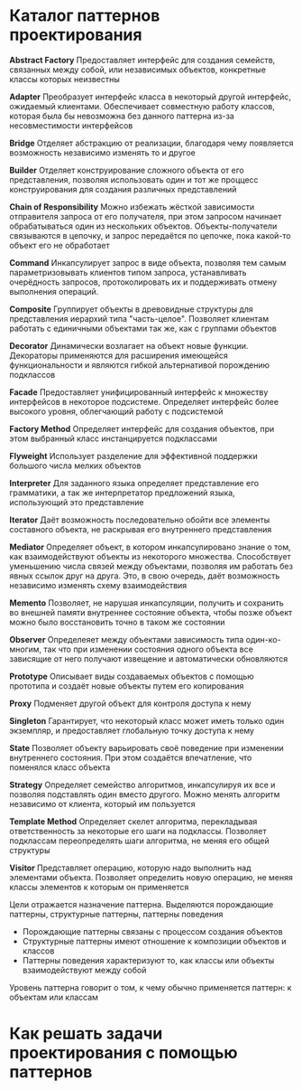 # Каталог паттернов проектирования
**Abstract Factory**
Предоставляет интерфейс для создания семейств, связанных между собой, или независимых объектов, конкретные классы которых неизвестны

**Adapter**
Преобразует интерфейс класса в некоторый другой интерфейс, ожидаемый клиентами. Обеспечивает совместную работу классов, которая была бы невозможна без данного паттерна из-за несовместимости интерфейсов

**Bridge**
Отделяет абстракцию от реализации, благодаря чему появляется возможность независимо изменять то и другое

**Builder**
Отделяет конструирование сложного объекта от его представления, позволяя использовать один и тот же проццесс конструирования для создания различных представлений

**Chain of Responsibility**
Можно избежать жёсткой зависимости отправителя запроса от его получателя, при этом запросом начинает обрабатываться один из нескольких объектов. Объекты-получатели связываются в цепочку, и запрос передаётся по цепочке, пока какой-то объект его не обработает

**Command**
Инкапсулирует запрос в виде объекта, позволяя тем самым параметризовывать клиентов типом запроса, устанавливать очерёдность запросов, протоколировать их и поддерживать отмену выполнения операций.

**Composite**
Группирует объекты в древовидные структуры для представления иерархий типа "часть-целое". Позволяет клиентам работать с единичными объектами так же, как с группами объектов

**Decorator**
Динамически возлагает на объект новые функции. Декораторы применяются для расширения имеющейся функциональности и являются гибкой альтернативой порождению подклассов

**Facade**
Предоставляет унифицированный интерфейс к множеству интерфейсов в некоторое подсистеме. Определяет интерфейс более высокого уровня, облегчающий работу с подсистемой

**Factory Method**
Определяет интерфейс для создания объектов, при этом выбранный класс инстанцируется подклассами

**Flyweight**
Использует разделение для эффективной поддержки большого числа мелких объектов

**Interpreter**
Для заданного языка определяет представление его грамматики, а так же интерпретатор предложений языка, использующий это представление

**Iterator**
Даёт возможность последовательно обойти все элементы составного объекта, не раскрывая его внутреннего представления

**Mediator**
Определяет объект, в котором инкапсулировано знание о том, как взаимодействуют объекты из некоторого множества. Способствует уменьшению числа связей между объектами, позволяя им работать без явных ссылок друг на друга. Это, в свою очередь, даёт возможность независимо изменять схему взаимодействия

**Memento**
Позволяет, не нарушая инкапсуляции, получить и сохранить во внешней памяти внутреннее состояние объекта, чтобы позже объект можно было восстановить точно в таком же состоянии

**Observer**
Определеяет между объектами зависимость типа один-ко-многим, так что при изменении состояния одного объекта все зависящие от него получают извещение и автоматически обновляются

**Prototype**
Описывает виды создаваемых объектов с помощью прототипа и создаёт новые объекты путем его копирования

**Proxy**
Подменяет другой объект для контроля доступа к нему

**Singleton**
Гарантирует, что некоторый класс может иметь только один экземпляр, и предоставляет глобальную точку доступа к нему

**State**
Позволяет объекту варьировать своё поведение при изменении внутреннего состояния. При этом создаётся впечатление, что поменялся класс объекта

**Strategy**
Определяет семейство алгоритмов, инкапсулируя их все и позволяя подставлять один вместо другого. Можно менять алгоритм независимо от клиента, который им пользуется

**Template Method**
Определяет скелет алгоритма, перекладывая ответственность за некоторые его шаги на подклассы. Позволяет подклассам переопределять шаги алгоритма, не меняя его общей структуры

**Visitor**
Представляет операцию, которую надо выполнить над элементами объекта. Позволяет определить новую операцию, не меняя классы элементов к которым он применяется

Цели отражается назначение паттерна.
Выделяются порождающие паттерны, структурные паттерны, паттерны поведения
* Порождающие паттерны связаны с процессом создания объектов
* Структурные паттерны имеют отношение к композиции объектов и классов
* Паттерны поведения характеризуют то, как классы или объекты взаимодействуют между собой

Уровень паттерна говорит о том, к чему обычно применяется паттерн: к объектам или классам

# Как решать задачи проектирования с помощью паттернов

